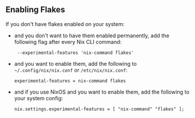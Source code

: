 ## Enabling Flakes


If you don't have flakes enabled on your system:
- and you don't want to have them enabled permanently, add the following flag after every Nix CLI command:
    ```
     --experimental-features 'nix-command flakes'
    ```
- and you want to enable them, add the following to `~/.config/nix/nix.conf` or `/etc/nix/nix.conf`:
    ```
    experimental-features = nix-command flakes
    ```
- and if you use NixOS and you want to enable them, add the following to your system config:
    ```
    nix.settings.experimental-features = [ "nix-command" "flakes" ];
    ```